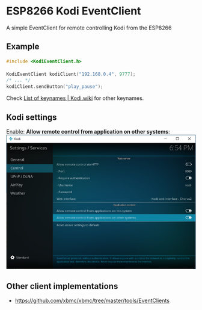 # ESP8266 Kodi EventClient
A simple EventClient for remote controlling Kodi from the ESP8266

## Example

```cpp
#include <KodiEventClient.h>

KodiEventClient kodiClient("192.168.0.4", 9777);
/* ... */
kodiClient.sendButton("play_pause");
```

Check [List of keynames | Kodi.wiki](https://kodi.wiki/view/List_of_keynames "List of keynames | Kodi.wiki") for other keynames.

## Kodi settings

Enable: **Allow remote control from application on other systems**:
![Settings page](screenshots/allow_kodi_remote_control.png "Settings page")

## Other client implementations
* https://github.com/xbmc/xbmc/tree/master/tools/EventClients
